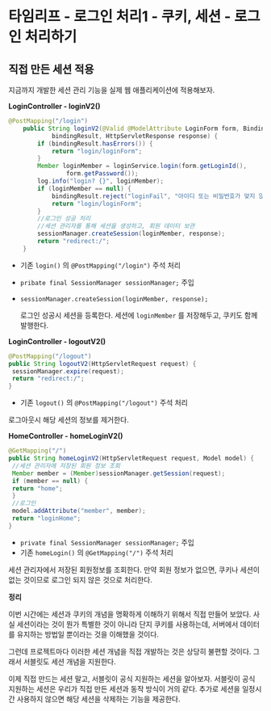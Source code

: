 # 타임리프 - 로그인 처리1 - 쿠키, 세션 - 로그인 처리하기 

## 직접 만든 세션 적용

지금까지 개발한 세션 관리 기능을 실제 웹 애플리케이션에 적용해보자.



**LoginController - loginV2()**

```java
@PostMapping("/login")
    public String loginV2(@Valid @ModelAttribute LoginForm form, BindingResult
            bindingResult, HttpServletResponse response) {
        if (bindingResult.hasErrors()) {
            return "login/loginForm";
        }
        Member loginMember = loginService.login(form.getLoginId(),
                form.getPassword());
        log.info("login? {}", loginMember);
        if (loginMember == null) {
            bindingResult.reject("loginFail", "아이디 또는 비밀번호가 맞지 않습니다.");
            return "login/loginForm";
        }
        //로그인 성공 처리
        //세션 관리자를 통해 세션을 생성하고, 회원 데이터 보관
        sessionManager.createSession(loginMember, response);
        return "redirect:/";
    }
```

* 기존 `login()` 의 `@PostMapping("/login")` 주석 처리

* `pribate final SessionManager sessionManager;` 주입

* `sessionManager.createSession(loginMember, response);`

  로그인 성공시 세션을 등록한다. 세션에 `loginMember` 를 저장해두고, 쿠키도 함께 발행한다.



**LoginController - logoutV2()**

```java
@PostMapping("/logout")
public String logoutV2(HttpServletRequest request) {
 sessionManager.expire(request);
 return "redirect:/";
}
```

* 기존 `logout()` 의 `@PostMapping("/logout")` 주석 처리



로그아웃시 해당 세션의 정보를 제거한다.





**HomeController - homeLoginV2()**

```java
@GetMapping("/")
public String homeLoginV2(HttpServletRequest request, Model model) {
 //세션 관리자에 저장된 회원 정보 조회
 Member member = (Member)sessionManager.getSession(request);
 if (member == null) {
 return "home";
 }
 //로그인
 model.addAttribute("member", member);
 return "loginHome";
}
```

* `private final SessionManager sessionManager;` 주입
* 기존 `homeLogin()` 의 `@GetMapping("/")` 주석 처리



세션 관리자에서 저장된 회원정보를 조회한다. 만약 회원 정보가 없으면, 쿠키나 세션이 없는 것이므로 로그인 되지 않은 것으로 처리한다.



**정리**

이번 시간에는 세션과 쿠키의 개념을 명확하게 이해하기 위해서 직접 만들어 보았다. 사실 세션이라는 것이 뭔가 특별한 것이 아니라 단지 쿠키를 사용하는데, 서버에서 데이터를 유지하는 방법일 뿐이라는 것을 이해했을 것이다.

그런데 프로젝트마다 이러한 세션 개념을 직접 개발하는 것은 상당히 불편할 것이다. 그래서 서블릿도 세션 개념을 지원한다.

이제 직접 만드는 세션 말고, 서블릿이 공식 지원하는 세션을 알아보자. 서블릿이 공식 지원하는 세션은 우리가 직접 만든 세션과 동작 방식이 거의 같다. 추가로 세션을 일정시간 사용하지 않으면 해당 세션을 삭제하는 기능을 제공한다.
